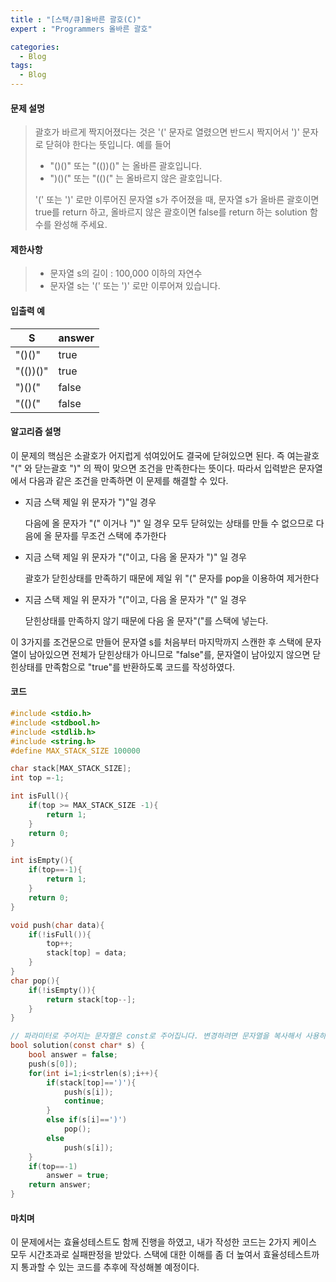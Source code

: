 ```yaml
---
title : "[스택/큐]올바른 괄호(C)"
expert : "Programmers 올바른 괄호"

categories:
  - Blog
tags:
  - Blog
---
```


#### 문제 설명

> 괄호가 바르게 짝지어졌다는 것은 '(' 문자로 열렸으면 반드시 짝지어서 ')' 문자로 닫혀야 한다는 뜻입니다. 예를 들어
> 
> - "()()" 또는 "(())()" 는 올바른 괄호입니다.
> - ")()(" 또는 "(()(" 는 올바르지 않은 괄호입니다.
> 
> '(' 또는 ')' 로만 이루어진 문자열 s가 주어졌을 때, 문자열 s가 올바른 괄호이면 true를 return 하고, 올바르지 않은 괄호이면 false를 return 하는 solution 함수를 완성해 주세요.



#### 제한사항

> - 문자열 s의 길이 : 100,000 이하의 자연수
> - 문자열 s는 '(' 또는 ')' 로만 이루어져 있습니다.



#### 입출력 예

| S        | answer |
| -------- | ------ |
| "()()"   | true   |
| "(())()" | true   |
| ")()("   | false  |
| "(()("   | false  |



#### 알고리즘 설명

이 문제의 핵심은 소괄호가 어지럽게 섞여있어도 결국에 닫혀있으면 된다. 즉 여는괄호 "(" 와 닫는괄호 ")" 의 짝이 맞으면 조건을 만족한다는 뜻이다. 따라서 입력받은 문자열에서 다음과 같은 조건을 만족하면 이 문제를 해결할 수 있다. 



- 지금 스택 제일 위 문자가 ")"일 경우
  
  다음에 올 문자가 "(" 이거나 ")" 일 경우 모두 닫혀있는 상태를 만들 수 없으므로 다음에 올 문자를 무조건 스택에 추가한다

- 지금 스택 제일 위 문자가 "("이고, 다음 올 문자가 ")" 일 경우
  
  괄호가 닫힌상태를 만족하기 때문에 제일 위 "(" 문자를 pop을 이용하여 제거한다

- 지금 스택 제일 위 문자가 "("이고, 다음 올 문자가 "(" 일 경우
  
  닫힌상태를 만족하지 않기 때문에 다음 올 문자"("를 스택에 넣는다.



이 3가지를 조건문으로 만들어 문자열 s를 처음부터 마지막까지 스캔한 후 스택에 문자열이 남아있으면 전체가 닫힌상태가 아니므로 "false"를, 문자열이 남아있지 않으면 닫힌상태를 만족함으로 "true"를 반환하도록 코드를 작성하였다.



#### 코드

```c
#include <stdio.h>
#include <stdbool.h>
#include <stdlib.h>
#include <string.h>
#define MAX_STACK_SIZE 100000

char stack[MAX_STACK_SIZE];
int top =-1;

int isFull(){
    if(top >= MAX_STACK_SIZE -1){
        return 1;
    }
    return 0;
}

int isEmpty(){
    if(top==-1){
        return 1;
    }
    return 0;
}

void push(char data){
    if(!isFull()){
        top++;
        stack[top] = data;
    }
}
char pop(){
    if(!isEmpty()){
        return stack[top--];
    }
}

// 파라미터로 주어지는 문자열은 const로 주어집니다. 변경하려면 문자열을 복사해서 사용하세요.
bool solution(const char* s) {
    bool answer = false;
    push(s[0]);
    for(int i=1;i<strlen(s);i++){
        if(stack[top]==')'){
            push(s[i]);
            continue;
        }
        else if(s[i]==')')
            pop();
        else
            push(s[i]);
    }
    if(top==-1)
        answer = true;
    return answer;
}
```



#### 마치며

이 문제에서는 효율성테스트도 함께 진행을 하였고, 내가 작성한 코드는 2가지 케이스 모두 시간초과로 실패판정을 받았다. 스택에 대한 이해를 좀 더 높여서 효율성테스트까지 통과할 수 있는 코드를 추후에 작성해볼 예정이다.  
